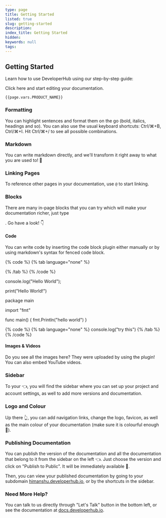 ```yaml
---
type: page
title: Getting Started
listed: true
slug: getting-started
description: 
index_title: Getting Started
hidden: 
keywords: null
tags: 
---
```




## Getting Started

Learn how to use DeveloperHub using our step-by-step guide:

Click here and start editing your documentation.

`{{page.vars.PRODUCT_NAME}}`

### Formatting

You can highlight sentences and format them on the go (bold, italics, headings and so). You can also use the usual keyboard shortcuts: Ctrl/⌘+B, Ctrl/⌘+I. Hit Ctrl/⌘+/ to see all possible combinations.

### Markdown

You can write markdown directly, and we'll transform it right away to what you are used to! 🚀

### Linking Pages

To reference other pages in your documentation, use `@` to start linking.

### Blocks

There are many in-page blocks that you can try which will make your documentation richer, just type

. Go have a look! 👇


#### Code

You can write code by inserting the code block plugin either manually or by using markdown's syntax for fenced code block.


{% code %}
{% tab language="none" %}

{% /tab %}
{% /code %}





console.log("Hello World");



print("Hello World!")



package main

import "fmt"

func main() { fmt.Println("hello world") }


{% code %}
{% tab language="none" %}
console.log("try this")
{% /tab %}
{% /code %}




#### Images & Videos

Do you see all the images here? They were uploaded by using the plugin! You can also embed YouTube videos.

### Sidebar

To your 👈, you will find the sidebar where you can set up your project and account settings, as well to add more versions and documentation.

### Logo and Colour

Up there 👆, you can add navigation links, change the logo, favicon, as well as the main colour of your documentation (make sure it is colourful enough 🌈).

### Publishing Documentation

You can publish the version of the documentation and all the documentation that belong to it from the sidebar on the left 👈. Just choose the version and click on "Publish to Public". It will be immediately available 🚀.

Then, you can view your published documentation by going to your subdomain [himanshu.developerhub.io](https://himanshu.developerhub.io), or by the shortcuts in the sidebar.

### Need More Help?

You can talk to us directly through "Let's Talk" button in the bottom left, or see the documentation at [docs.developerhub.io](https://docs.developerhub.io).
